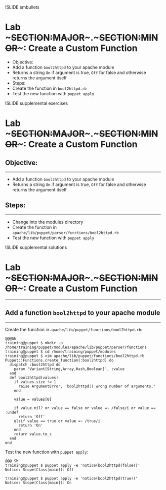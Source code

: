 !SLIDE smbullets
# Lab ~~~SECTION:MAJOR~~~.~~~SECTION:MINOR~~~: Create a Custom Function

* Objective:
 * Add a function `bool2httpd` to your apache module
 * Returns a string `On` if argument is true, `Off` for false and otherwise returns the argument itself
* Steps:
 * Create the function in `bool2httpd.rb`
 * Test the new function with `puppet apply`


!SLIDE supplemental exercises
# Lab ~~~SECTION:MAJOR~~~.~~~SECTION:MINOR~~~: Create a Custom Function

## Objective:

****

* Add a function `bool2httpd` to your apache module
* Returns a string `On` if argument is true, `Off` for false and otherwise returns the argument itself

## Steps:

****

* Change into the modules directory
* Create the function in `apache/lib/puppet/parser/functions/bool2httpd.rb`
* Test the new function with `puppet apply`


!SLIDE supplemental solutions
# Lab ~~~SECTION:MAJOR~~~.~~~SECTION:MINOR~~~: Create a Custom Function

****

## Add a function `bool2httpd` to your apache module

****

Create the function in `apache/lib/puppet/functions/bool2httpd.rb`:

    @@@Sh
    training@puppet $ mkdir -p /home/training/puppet/modules/apache/lib/puppet/parser/functions
    training@puppet $ cd /home/training/puppet/modules
    training@puppet $ vim apache/lib/puppet/functions/bool2httpd.rb
    Puppet::Functions.create_function(:bool2httpd) do
      dispatch :bool2httpd do
        param 'Variant[String,Array,Hash,Boolean]', :value
      end
      def bool2httpd(values)
        if values.size != 1
          raise ArgumentError, 'bool2httpd() wrong number of arguments.'
        end
  
        value = values[0]
  
        if value.nil? or value == false or value =~ /false/i or value == :undef
          return 'Off'
        elsif value == true or value =~ /true/i
          return 'On'
        end
        return value.to_s
      end
    end
  


Test the new function with `puppet apply`:

    @@@ Sh
    training@puppet $ puppet apply -e 'notice(bool2httpd(false))'
    Notice: Scope(Class[main]): Off

    training@puppet $ puppet apply -e 'notice(bool2httpd(true))'
    Notice: Scope(Class[main]): On
